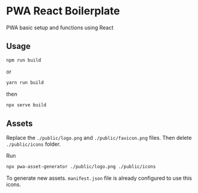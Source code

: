 # PWA React Boilerplate

PWA basic setup and functions using React

## Usage

```sh
npm run build
```

or

```sh
yarn run build
```

then

```sh
npx serve build
```

## Assets

Replace the `./public/logo.png` and `./public/favicon.png` files.
Then delete `./public/icons` folder.

Run

```sh
npx pwa-asset-generator ./public/logo.png ./public/icons
```

To generate new assets.
`manifest.json` file is already configured to use this icons.
